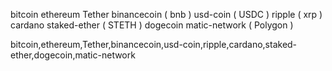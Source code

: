 bitcoin
ethereum
Tether
binancecoin ( bnb )
usd-coin ( USDC )
ripple ( xrp ) 
cardano
staked-ether ( STETH ) 
dogecoin
matic-network ( Polygon )

bitcoin,ethereum,Tether,binancecoin,usd-coin,ripple,cardano,staked-ether,dogecoin,matic-network